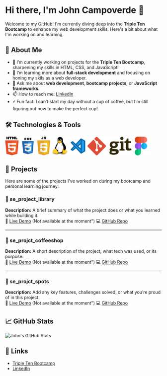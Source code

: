 # Hi there, I'm John Campoverde 👋

Welcome to my GitHub! I'm currently diving deep into the **Triple Ten Bootcamp** to enhance my web development skills. Here's a bit about what I'm working on and learning.

## 🚀 About Me
- 🔭 I’m currently working on projects for the **Triple Ten Bootcamp**, sharpening my skills in HTML, CSS, and JavaScript!
- 🌱 I’m learning more about **full-stack development** and focusing on honing my skils as a web developer.
- 💬 Ask me about **web development**, **bootcamp projects**, or **JavaScript frameworks**.
- 📫 How to reach me: [LinkedIn](https://www.linkedin.com/in/john-c-62914827b/)
- ⚡ Fun fact: I can’t start my day without a cup of coffee, but I’m still figuring out how to make the perfect cup!

## 🛠️ Technologies & Tools
 <img src="https://raw.githubusercontent.com/jacamp421/jacamp421/1bdef3f45025488065e4c5e4ae4397357a1804bc/html.svg" width="auto" height="60"><img src="https://raw.githubusercontent.com/jacamp421/jacamp421/15f6086606f189b46aa8c2de5a9d15140ebff111/css.svg" width="auto" height="60"><img src="https://raw.githubusercontent.com/jacamp421/jacamp421/15f6086606f189b46aa8c2de5a9d15140ebff111/javascript.svg" width="auto" height="60"><img src="https://raw.githubusercontent.com/jacamp421/jacamp421/15f6086606f189b46aa8c2de5a9d15140ebff111/linux.svg" width="auto" height="60"><img src="https://raw.githubusercontent.com/jacamp421/jacamp421/15f6086606f189b46aa8c2de5a9d15140ebff111/visual-studio-code.svg" width="auto" height="60"><img src="https://raw.githubusercontent.com/jacamp421/jacamp421/15f6086606f189b46aa8c2de5a9d15140ebff111/git.svg" width="auto" height="60"><img src="https://raw.githubusercontent.com/jacamp421/jacamp421/15f6086606f189b46aa8c2de5a9d15140ebff111/figma.svg" width="auto" height="60">

## 📂 Projects

Here are some of the projects I've worked on during my bootcamp and personal learning journey:

### 🔸 se_project_library
**Description:** A brief summary of what the project does or what you learned while building it.  
🔗 [Live Demo](https://your-live-demo-link.com)  (Not available at the moment")
💻 [GitHub Repo](https://github.com/jacamp421/se_project_library.git)

---

### 🔸 se_projct_coffeeshop
**Description:** A short description of the project, what tech was used, or its purpose.  
🔗 [Live Demo](https://your-live-demo-link.com)  (Not available at the moment")
💻 [GitHub Repo](https://github.com/yourusername/project-repo)

---

### 🔸 se_projct_spots
**Description:** Add any key features, challenges solved, or what you’re proud of in this project.  
🔗 [Live Demo](https://your-live-demo-link.com)  (Not available at the moment")
💻 [GitHub Repo](https://github.com/yourusername/project-repo)

## 📈 GitHub Stats

![John's GitHub Stats](https://github-readme-stats.vercel.app/api?username=jacamp421&show_icons=true&hide_title=true&count_private=true&hide=prs)

## 🔗 Links
- [Triple Ten Bootcamp](https://tripleten.com/software-engineer/)
- [LinkedIn](https://www.linkedin.com/in/john-c-62914827b/)
